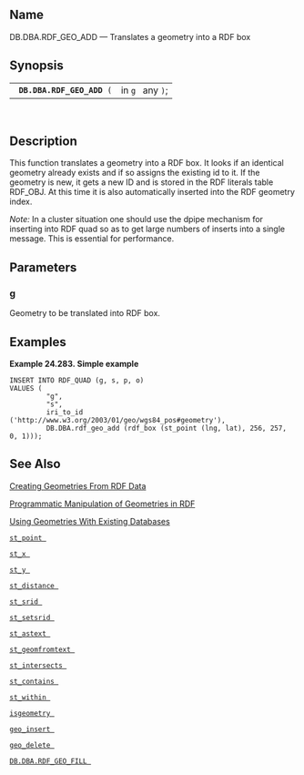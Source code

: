 <div>

<div>

</div>

<div>

## Name

DB.DBA.RDF_GEO_ADD — Translates a geometry into a RDF box

</div>

<div>

## Synopsis

<div>

|                                 |                  |
|---------------------------------|------------------|
| ` `**`DB.DBA.RDF_GEO_ADD`**` (` | in `g ` any `)`; |

<div>

 

</div>

</div>

</div>

<div>

## Description

This function translates a geometry into a RDF box. It looks if an
identical geometry already exists and if so assigns the existing id to
it. If the geometry is new, it gets a new ID and is stored in the RDF
literals table RDF_OBJ. At this time it is also automatically inserted
into the RDF geometry index.

<span class="emphasis">*Note:*</span> In a cluster situation one should
use the dpipe mechanism for inserting into RDF quad so as to get large
numbers of inserts into a single message. This is essential for
performance.

</div>

<div>

## Parameters

<div>

### g

Geometry to be translated into RDF box.

</div>

</div>

<div>

## Examples

<div>

**Example 24.283. Simple example**

<div>

``` programlisting
INSERT INTO RDF_QUAD (g, s, p, o)
VALUES (
         "g",
         "s",
         iri_to_id ('http://www.w3.org/2003/01/geo/wgs84_pos#geometry'),
         DB.DBA.rdf_geo_add (rdf_box (st_point (lng, lat), 256, 257, 0, 1)));
```

</div>

</div>

  

</div>

<div>

## See Also

<a href="rdfsparqlgeospatcrg.html" class="link"
title="16.15.2. Creating Geometries From RDF Data">Creating Geometries
From RDF Data</a>

<a href="rdfsparqlgeospat.html#rdfsparqlgeospatprog" class="link"
title="16.15.1. Programmatic Manipulation of Geometries in RDF">Programmatic
Manipulation of Geometries in RDF</a>

<a href="rdfsparqlgeospatusg.html" class="link"
title="16.15.3. Using Geometries With Existing Databases">Using
Geometries With Existing Databases</a>

<a href="fn_st_point.html" class="link" title="st_point"><code
class="function">st_point </code></a>

<a href="fn_st_x.html" class="link" title="st_x"><code
class="function">st_x </code></a>

<a href="fn_st_y.html" class="link" title="st_y"><code
class="function">st_y </code></a>

<a href="fn_st_distance.html" class="link" title="st_distance"><code
class="function">st_distance </code></a>

<a href="fn_st_srid.html" class="link" title="ST_SRID"><code
class="function">st_srid </code></a>

<a href="fn_st_setsrid.html" class="link" title="ST_SetSRID"><code
class="function">st_setsrid </code></a>

<a href="fn_st_astext.html" class="link" title="st_astext"><code
class="function">st_astext </code></a>

<a href="fn_st_geomfromtext.html" class="link"
title="st_geomfromtext"><code
class="function">st_geomfromtext </code></a>

<a href="fn_st_intersects.html" class="link" title="st_intersects"><code
class="function">st_intersects </code></a>

<a href="fn_st_contains.html" class="link" title="st_contains"><code
class="function">st_contains </code></a>

<a href="fn_st_within.html" class="link" title="st_within"><code
class="function">st_within </code></a>

<a href="fn_isgeometry.html" class="link" title="isgeometry"><code
class="function">isgeometry </code></a>

<a href="fn_geo_insert.html" class="link" title="geo_insert"><code
class="function">geo_insert </code></a>

<a href="fn_geo_delete.html" class="link" title="geo_delete"><code
class="function">geo_delete </code></a>

<a href="fn_rdf_geo_fill.html" class="link"
title="DB.DBA.RDF_GEO_FILL"><code
class="function">DB.DBA.RDF_GEO_FILL </code></a>

</div>

</div>
